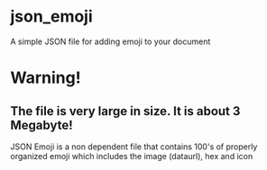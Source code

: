 # json_emoji
A simple JSON file for adding emoji to your document

# Warning!
## The file is very large in size. It is about 3 Megabyte!

JSON Emoji is a non dependent file that contains 100's of properly organized emoji which includes the image (dataurl), hex and icon
